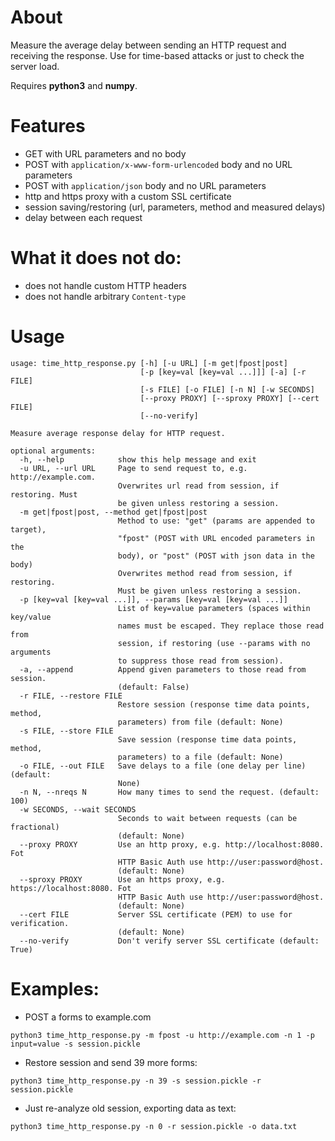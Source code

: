 # About
Measure the average delay between sending an HTTP request and receiving the response. Use for time-based attacks or just to check the server load.

Requires **python3** and **numpy**.

# Features
- GET with URL parameters and no body
- POST with `application/x-www-form-urlencoded` body and no URL parameters
- POST with `application/json` body and no URL parameters
- http and https proxy with a custom SSL certificate
- session saving/restoring (url, parameters, method and measured delays)
- delay between each request

# What it does not do:
- does not handle custom HTTP headers
- does not handle arbitrary `Content-type`

# Usage
```
usage: time_http_response.py [-h] [-u URL] [-m get|fpost|post]
                             [-p [key=val [key=val ...]]] [-a] [-r FILE]
                             [-s FILE] [-o FILE] [-n N] [-w SECONDS]
                             [--proxy PROXY] [--sproxy PROXY] [--cert FILE]
                             [--no-verify]

Measure average response delay for HTTP request.

optional arguments:
  -h, --help            show this help message and exit
  -u URL, --url URL     Page to send request to, e.g. http://example.com.
                        Overwrites url read from session, if restoring. Must
                        be given unless restoring a session.
  -m get|fpost|post, --method get|fpost|post
                        Method to use: "get" (params are appended to target),
                        "fpost" (POST with URL encoded parameters in the
                        body), or "post" (POST with json data in the body)
                        Overwrites method read from session, if restoring.
                        Must be given unless restoring a session.
  -p [key=val [key=val ...]], --params [key=val [key=val ...]]
                        List of key=value parameters (spaces within key/value
                        names must be escaped. They replace those read from
                        session, if restoring (use --params with no arguments
                        to suppress those read from session).
  -a, --append          Append given parameters to those read from session.
                        (default: False)
  -r FILE, --restore FILE
                        Restore session (response time data points, method,
                        parameters) from file (default: None)
  -s FILE, --store FILE
                        Save session (response time data points, method,
                        parameters) to a file (default: None)
  -o FILE, --out FILE   Save delays to a file (one delay per line) (default:
                        None)
  -n N, --nreqs N       How many times to send the request. (default: 100)
  -w SECONDS, --wait SECONDS
                        Seconds to wait between requests (can be fractional)
                        (default: None)
  --proxy PROXY         Use an http proxy, e.g. http://localhost:8080. Fot
                        HTTP Basic Auth use http://user:password@host.
                        (default: None)
  --sproxy PROXY        Use an https proxy, e.g. https://localhost:8080. Fot
                        HTTP Basic Auth use http://user:password@host.
                        (default: None)
  --cert FILE           Server SSL certificate (PEM) to use for verification.
                        (default: None)
  --no-verify           Don't verify server SSL certificate (default: True)

```

# Examples:
- POST a forms to example.com

```
python3 time_http_response.py -m fpost -u http://example.com -n 1 -p input=value -s session.pickle
```
- Restore session and send 39 more forms:

```
python3 time_http_response.py -n 39 -s session.pickle -r session.pickle
```
- Just re-analyze old session, exporting data as text:

```
python3 time_http_response.py -n 0 -r session.pickle -o data.txt
```
